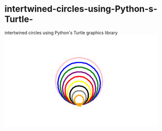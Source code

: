 # intertwined-circles-using-Python-s-Turtle-
intertwined circles using Python's Turtle graphics library
![a photo of the projects](./circlephoto.png)
